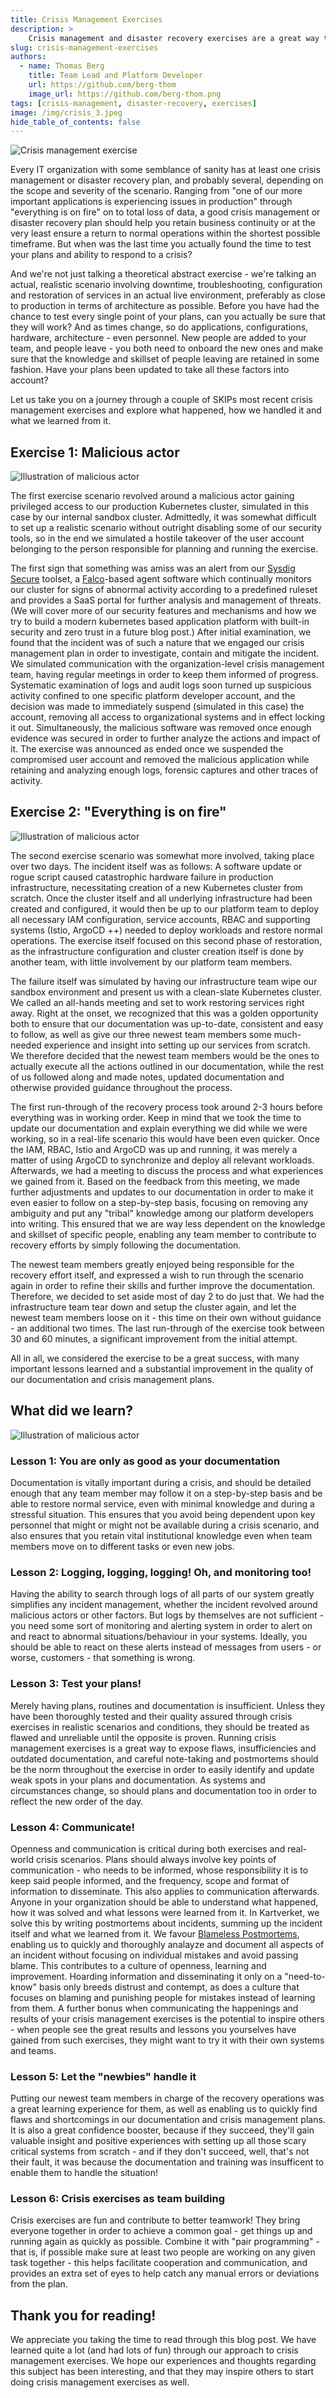 ```yaml
---
title: Crisis Management Exercises
description: >
    Crisis management and disaster recovery exercises are a great way to learn and to refine your processes and documentation! You should do it too!
slug: crisis-management-exercises
authors:
  - name: Thomas Berg
    title: Team Lead and Platform Developer
    url: https://github.com/berg-thom
    image_url: https://github.com/berg-thom.png
tags: [crisis-management, disaster-recovery, exercises]
image: /img/crisis_3.jpeg
hide_table_of_contents: false
---
```


![Crisis management exercise](img/crisismanagamentexercise.jpeg)

Every IT organization with some semblance of sanity has at least one crisis management or disaster recovery plan, and probably several, depending on the scope and severity of the scenario.
Ranging from "one of our more important applications is experiencing issues in production" through "everything is on fire" on to total loss of data,
a good crisis management or disaster recovery plan should help you retain business continuity or at the very least ensure a return to normal operations within the shortest possible timeframe.
But when was the last time you actually found the time to test your plans and ability to respond to a crisis?

<!--truncate-->

And we're not just talking a theoretical abstract exercise - we're talking an actual, realistic scenario involving downtime, troubleshooting, configuration and restoration of services in an actual live environment,
preferably as close to production in terms of architecture as possible. 
Before you have had the chance to test every single point of your plans, can you actually be sure that they will work?
And as times change, so do applications, configurations, hardware, architecture - even personnel. New people are added to your team, and people leave - you both need to onboard the new ones and make sure that the knowledge and skillset of people leaving are retained in some fashion.
Have your plans been updated to take all these factors into account?

Let us take you on a journey through a couple of SKIPs most recent crisis management exercises and explore what happened,
how we handled it and what we learned from it.

##  Exercise 1: Malicious actor
![Illustration of malicious actor](img/hacker3.jpeg)

The first exercise scenario revolved around a malicious actor gaining privileged access to our production Kubernetes cluster, simulated in this case by our internal sandbox cluster.
Admittedly, it was somewhat difficult to set up a realistic scenario without outright disabling some of our security tools,
so in the end we simulated a hostile takeover of the user account belonging to the person responsible for planning and running the exercise.

The first sign that something was amiss was an alert from our [Sysdig Secure](https://sysdig.com/products/platform/) toolset, a [Falco](https://falco.org)-based agent software which continually monitors our cluster 
for signs of abnormal activity according to a predefined ruleset and provides a SaaS portal for further analysis and management of threats. 
(We will cover more of our security features and mechanisms and how we try to build a modern kubernetes based application platform with built-in security and zero trust in a future blog post.)
After initial examination, we found that the incident was of such a nature that we engaged our crisis management plan in order to investigate, contain and mitigate the incident.
We simulated communication with the organization-level crisis management team, having regular meetings in order to keep them informed of progress.
Systematic examination of logs and audit logs soon turned up suspicious activity confined to one specific platform developer account, and the
decision was made to immediately suspend (simulated in this case) the account, removing all access to organizational systems and in effect locking it out.
Simultaneously, the malicious software was removed once enough evidence was secured in order to further analyze the actions and impact of it.
The exercise was announced as ended once we suspended the compromised user account and removed the malicious application while retaining and analyzing enough logs, forensic captures and other traces of activity.



## Exercise 2: "Everything is on fire"
![Illustration of malicious actor](img/serverroomonfire.jpeg)

The second exercise scenario was somewhat more involved, taking place over two days. The incident itself was as follows:
A software update or rogue script caused catastrophic hardware failure in production infrastructure, necessitating creation of a 
new Kubernetes cluster from scratch. Once the cluster itself and all underlying infrastructure had been created and configured, it would then be up to our platform team to 
deploy all necessary IAM configuration, service accounts, RBAC and supporting systems (Istio, ArgoCD ++) needed to deploy workloads and restore normal operations.
The exercise itself focused on this second phase of restoration, as the infrastructure configuration and cluster creation itself is done by another team, with little involvement by our platform team members. 

The failure itself was simulated by having our infrastructure team wipe our sandbox environment and present us with a clean-slate Kubernetes cluster. 
We called an all-hands meeting and set to work restoring services right away. Right at the onset, we recognized that this was a golden opportunity
both to ensure that our documentation was up-to-date, consistent and easy to follow, as well as give our three newest team members some much-needed
experience and insight into setting up our services from scratch.
We therefore decided that the newest team members would be the ones to actually execute all the 
actions outlined in our documentation, while the rest of us followed along and made notes, updated documentation and otherwise provided guidance throughout the process.

The first run-through of the recovery process took around 2-3 hours before everything was in working order. Keep in mind that we took the time to update our documentation and explain everything we did while we were working, so in a real-life scenario this would have been even quicker. Once the IAM, RBAC, Istio and ArgoCD was up and running, it was merely a matter of using ArgoCD to synchronize and deploy all relevant workloads.
Afterwards, we had a meeting to discuss the process and what experiences we gained from it. Based on the feedback from this meeting, we made further adjustments and updates to our documentation
in order to make it even easier to follow on a step-by-step basis, focusing on removing any ambiguity and put any "tribal" knowledge among our platform developers into writing.
This ensured that we are way less dependent on the knowledge and skillset of specific people, enabling any team member to contribute to recovery efforts by simply following the documentation.

The newest team members greatly enjoyed being responsible for the recovery effort itself, and expressed a wish to run through the scenario again in order to refine their skills and further improve the documentation.
Therefore, we decided to set aside most of day 2 to do just that. We had the infrastructure team tear down and setup the cluster again, and let the newest team members loose on it - this time on their own without guidance - an additional two times.
The last run-through of the exercise took between 30 and 60 minutes, a significant improvement from the initial attempt.

All in all, we considered the exercise to be a great success, with many important lessons learned and a substantial improvement in the quality of our documentation and crisis management plans.


## What did we learn?
![Illustration of malicious actor](img/whatdidwelearn.jpeg)
### Lesson 1: You are only as good as your documentation
Documentation is vitally important during a crisis, and should be detailed enough that any team member may follow it on a step-by-step basis and be able to restore normal service, even with minimal knowledge and during a stressful situation.
This ensures that you avoid being dependent upon key personnel that might or might not be available during a crisis scenario, and also ensures that you retain vital institutional knowledge even when team members move on to different tasks or even new jobs.

### Lesson 2: Logging, logging, logging! Oh, and monitoring too!
Having the ability to search through logs of all parts of our system greatly simplifies any incident management, whether the incident revolved around malicious actors or other factors.
But logs by themselves are not sufficient - you need some sort of monitoring and alerting system in order to alert on and react to abnormal situations/behaviour in your systems.
Ideally, you should be able to react on these alerts instead of messages from users - or worse, customers - that something is wrong.

### Lesson 3: Test your plans!
Merely having plans, routines and documentation is insufficient. Unless they have been thoroughly tested and their quality assured through crisis exercises in realistic scenarios and conditions, they should be treated as flawed and unreliable until the opposite is proven. 
Running crisis management exercises is a great way to expose flaws, insufficiencies and outdated documentation, and careful note-taking and postmortems should be the norm throughout the exercise in order to easily identify and update weak spots in your plans and documentation. As systems and circumstances change, so should plans and documentation too in order to reflect the new order of the day.

### Lesson 4: Communicate!
Openness and communication is critical during both exercises and real-world crisis scenarios. Plans should always involve key points of communication - who needs to be informed, whose responsibility it is to keep said people informed, and the frequency, scope and format of information to disseminate.
This also applies to communication afterwards. Anyone in your organization should be able to understand what happened, how it was solved and what lessons were learned from it. 
In Kartverket, we solve this by writing postmortems about incidents, summing up the incident itself and what we learned from it. We favour [Blameless Postmortems](https://www.atlassian.com/incident-management/postmortem/blameless), enabling us to quickly and thoroughly analayze and document all aspects of an incident without focusing on individual mistakes   and avoid passing blame.
This contributes to a culture of openness, learning and improvement. Hoarding information and disseminating it only on a "need-to-know" basis only breeds distrust and contempt, as does a culture that focuses on blaming and punishing people for mistakes instead of learning from them.
A further bonus when communicating the happenings and results of your crisis management exercises is the potential to inspire others - when people see the great results and lessons you yourselves have gained from such exercises, they might want to try it with their own systems and teams. 

### Lesson 5: Let the "newbies" handle it
Putting our newest team members in charge of the recovery operations was a great learning experience for them, as well as enabling us to quickly find flaws and shortcomings in our documentation and crisis management plans.
It is also a great confidence booster, because if they succeed, they'll gain valuable insight and positive experiences with setting up all those scary critical systems from scratch - and if they don't succeed, well, that's not their fault, it was because the documentation and training was insufficent to enable them to handle the situation!

### Lesson 6: Crisis exercises as team building
Crisis exercises are fun and contribute to better teamwork! They bring everyone together in order to achieve a common goal - get things up and running again as quickly as possible. Combine it with "pair programming" - that is, if possible make sure at least two people are working on any given task together - this helps facilitate cooperation and communication, and provides an extra set of eyes to help catch any manual errors or deviations from the plan.

## Thank you for reading!
We appreciate you taking the time to read through this blog post. We have learned quite a lot (and had lots of fun) through our approach to crisis management exercises. We hope our experiences and thoughts regarding this subject has been interesting, and that they may inspire others to start doing crisis management exercises as well.
